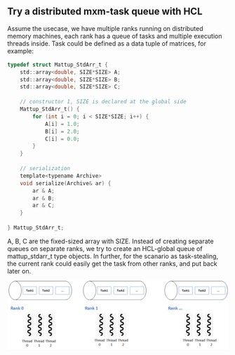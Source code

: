 ## Try a distributed mxm-task queue with HCL
Assume the usecase, we have multiple ranks running on distributed memory machines, each rank has a queue of tasks and multiple execution threads inside. Task could be defined as a data tuple of matrices, for example:
```C
typedef struct Mattup_StdArr_t {
    std::array<double, SIZE*SIZE> A;
    std::array<double, SIZE*SIZE> B;
    std::array<double, SIZE*SIZE> C;

    // constructor 1, SIZE is declared at the global side
    Mattup_StdArr_t() {
        for (int i = 0; i < SIZE*SIZE; i++) {
            A[i] = 1.0;
            B[i] = 2.0;
            C[i] = 0.0;
        }
    }

    // serialization
    template<typename Archive>
    void serialize(Archive& ar) {
        ar & A;
        ar & B; 
        ar & C;
    }

} Mattup_StdArr_t;
```
A, B, C are the fixed-sized array with SIZE. Instead of creating separate queues on separate ranks, we try to create an HCL-global queue of mattup_stdarr_t type objects. In further, for the scanario as task-stealing, the current rank could easily get the task from other ranks, and put back later on.

<p align="left">
  <img src="./figures/usecase_mxm_task_queue.png" alt="An example with task-queues" width="700">
</p>